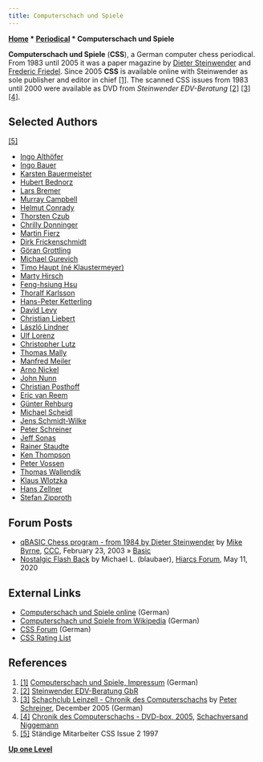 ```yaml
---
title: Computerschach und Spiele
---
```

**[Home](Home "Home") * [Periodical](Periodical "Periodical") * Computerschach und Spiele**

**Computerschach und Spiele** (**CSS**),
a German computer chess periodical. From 1983 until 2005 it was a paper magazine by [Dieter Steinwender](Dieter_Steinwender "Dieter Steinwender") and [Frederic Friedel](Frederic_Friedel "Frederic Friedel"). Since 2005 **CSS** is available online with Steinwender as sole publisher and editor in chief <a id="cite-note-1" href="#cite-ref-1">[1]</a>. The scanned CSS issues from 1983 until 2000 were available as DVD from *Steinwender EDV-Beratung* <a id="cite-note-2" href="#cite-ref-2">[2]</a> <a id="cite-note-3" href="#cite-ref-3">[3]</a> <a id="cite-note-4" href="#cite-ref-4">[4]</a>.

## Selected Authors

<a id="cite-note-5" href="#cite-ref-5">[5]</a>

- [Ingo Althöfer](Ingo_Alth%C3%B6fer "Ingo Althöfer")
- [Ingo Bauer](Ingo_Bauer "Ingo Bauer")
- [Karsten Bauermeister](Karsten_Bauermeister "Karsten Bauermeister")
- [Hubert Bednorz](index.php?title=Hubert_Bednorz&action=edit&redlink=1 "Hubert Bednorz (page does not exist)")
- [Lars Bremer](Lars_Bremer "Lars Bremer")
- [Murray Campbell](Murray_Campbell "Murray Campbell")
- [Helmut Conrady](index.php?title=Helmut_Conrady&action=edit&redlink=1 "Helmut Conrady (page does not exist)")
- [Thorsten Czub](Thorsten_Czub "Thorsten Czub")
- [Chrilly Donninger](Chrilly_Donninger "Chrilly Donninger")
- [Martin Fierz](Martin_Fierz "Martin Fierz")
- [Dirk Frickenschmidt](Dirk_Frickenschmidt "Dirk Frickenschmidt")
- [Göran Grottling](G%C3%B6ran_Grottling "Göran Grottling")
- [Michael Gurevich](index.php?title=Michael_Gurevich&action=edit&redlink=1 "Michael Gurevich (page does not exist)")
- [Timo Haupt (né Klaustermeyer)](Timo_Haupt "Timo Haupt")
- [Marty Hirsch](Marty_Hirsch "Marty Hirsch")
- [Feng-hsiung Hsu](Feng-hsiung_Hsu "Feng-hsiung Hsu")
- [Thoralf Karlsson](index.php?title=Thoralf_Karlsson&action=edit&redlink=1 "Thoralf Karlsson (page does not exist)")
- [Hans-Peter Ketterling](index.php?title=Hans-Peter_Ketterling&action=edit&redlink=1 "Hans-Peter Ketterling (page does not exist)")
- [David Levy](David_Levy "David Levy")
- [Christian Liebert](index.php?title=Christian_Liebert&action=edit&redlink=1 "Christian Liebert (page does not exist)")
- [László Lindner](L%C3%A1szl%C3%B3_Lindner "László Lindner")
- [Ulf Lorenz](Ulf_Lorenz "Ulf Lorenz")
- [Christopher Lutz](Christopher_Lutz "Christopher Lutz")
- [Thomas Mally](Thomas_Mally "Thomas Mally")
- [Manfred Meiler](index.php?title=Manfred_Meiler&action=edit&redlink=1 "Manfred Meiler (page does not exist)")
- [Arno Nickel](Arno_Nickel "Arno Nickel")
- [John Nunn](John_Nunn "John Nunn")
- [Christian Posthoff](Christian_Posthoff "Christian Posthoff")
- [Eric van Reem](Eric_van_Reem "Eric van Reem")
- [Günter Rehburg](index.php?title=G%C3%BCnter_Rehburg&action=edit&redlink=1 "Günter Rehburg (page does not exist)")
- [Michael Scheidl](index.php?title=Michael_Scheidl&action=edit&redlink=1 "Michael Scheidl (page does not exist)")
- [Jens Schmidt-Wilke](index.php?title=Jens_Schmidt-Wilke&action=edit&redlink=1 "Jens Schmidt-Wilke (page does not exist)")
- [Peter Schreiner](Peter_Schreiner "Peter Schreiner")
- [Jeff Sonas](index.php?title=Jeff_Sonas&action=edit&redlink=1 "Jeff Sonas (page does not exist)")
- [Rainer Staudte](Rainer_Staudte "Rainer Staudte")
- [Ken Thompson](Ken_Thompson "Ken Thompson")
- [Peter Vossen](index.php?title=Peter_Vossen&action=edit&redlink=1 "Peter Vossen (page does not exist)")
- [Thomas Wallendik](index.php?title=Thomas_Wallendik&action=edit&redlink=1 "Thomas Wallendik (page does not exist)")
- [Klaus Wlotzka](index.php?title=Klaus_Wlotzka&action=edit&redlink=1 "Klaus Wlotzka (page does not exist)")
- [Hans Zellner](Hans_Zellner "Hans Zellner")
- [Stefan Zipproth](Stefan_Zipproth "Stefan Zipproth")

## Forum Posts

- [qBASIC Chess program - from 1984 by Dieter Steinwender](https://www.stmintz.com/ccc/index.php?id=286508) by [Mike Byrne](Michael_Byrne "Michael Byrne"), [CCC](CCC "CCC"), February 23, 2003 » [Basic](Basic "Basic")
- [Nostalgic Flash Back](http://hiarcs.net/forums/viewtopic.php?t=9988) by Michael L. (blaubaer), [Hiarcs Forum](Computer_Chess_Forums "Computer Chess Forums"), May 11, 2020

## External Links

- [Computerschach und Spiele online](http://www.computerschach.de/) (German)
- [Computerschach und Spiele from Wikipedia](http://de.wikipedia.org/wiki/Computerschach_und_Spiele) (German)
- [CSS Forum](http://forum.computerschach.de/) (German)
- [CSS Rating List](http://www.computerschach.de/index.php?option=com_wrapper&Itemid=238)

## References

1. <a id="cite-ref-1" href="#cite-note-1">[1]</a> [Computerschach und Spiele, Impressum](http://www.computerschach.com/index.php?option=com_akolegal&Itemid=45) (German)
1. <a id="cite-ref-2" href="#cite-note-2">[2]</a> [Steinwender EDV-Beratung GbR](http://www.steinwender.de/cms/front_content.php?idcat=39)
1. <a id="cite-ref-3" href="#cite-note-3">[3]</a> [Schachclub Leinzell - Chronik des Computerschachs](http://scleinzell.schachvereine.de/p_themen/chronik.shtml) by [Peter Schreiner](Peter_Schreiner "Peter Schreiner"), December 2005 (German)
1. <a id="cite-ref-4" href="#cite-note-4">[4]</a> [Chronik des Computerschachs - DVD-box, 2005](http://www.schachversand.de/e/detail/buecher/8028.html), [Schachversand Niggemann](Schachversand_Niggemann "Schachversand Niggemann")
1. <a id="cite-ref-5" href="#cite-note-5">[5]</a> Ständige Mitarbeiter CSS Issue 2 1997

**[Up one Level](Periodical "Periodical")**

